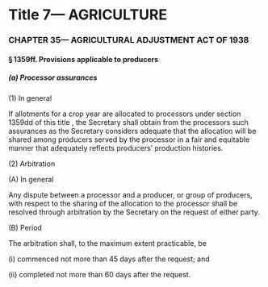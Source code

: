 
# Title 7— AGRICULTURE
### CHAPTER 35— AGRICULTURAL ADJUSTMENT ACT OF 1938
#### § 1359ff. Provisions applicable to producers
##### (a) Processor assurances

(1) In general

If allotments for a crop year are allocated to processors under section 1359dd of this title , the Secretary shall obtain from the processors such assurances as the Secretary considers adequate that the allocation will be shared among producers served by the processor in a fair and equitable manner that adequately reflects producers’ production histories.

(2) Arbitration

(A) In general

Any dispute between a processor and a producer, or group of producers, with respect to the sharing of the allocation to the processor shall be resolved through arbitration by the Secretary on the request of either party.

(B) Period

The arbitration shall, to the maximum extent practicable, be

(i) commenced not more than 45 days after the request; and

(ii) completed not more than 60 days after the request.
